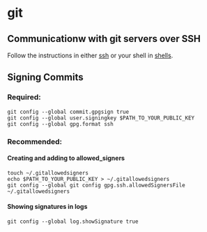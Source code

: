 # git

## Communicationw with git servers over SSH

Follow the instructions in either [ssh](/apps/ssh.md) or your shell in [shells](/shells).

## Signing Commits

### Required: 

```
git config --global commit.gpgsign true
git config --global user.signingkey $PATH_TO_YOUR_PUBLIC_KEY
git config --global gpg.format ssh
```

### Recommended:

#### Creating and adding to allowed_signers

```
touch ~/.gitallowedsigners
echo $PATH_TO_YOUR_PUBLIC_KEY > ~/.gitallowedsigners
git config --global git config gpg.ssh.allowedSignersFile ~/.gitallowedsigners
```

#### Showing signatures in logs

```
git config --global log.showSignature true
```
